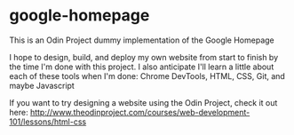 # google-homepage

This is an Odin Project dummy implementation of the Google Homepage

I hope to design, build, and deploy my own website from start to finish by the time I'm done with this project. I also anticipate I'll learn a little about each of these tools when I'm done: Chrome DevTools, HTML, CSS, Git, and maybe Javascript

If you want to try designing a website using the Odin Project, check it out here: http://www.theodinproject.com/courses/web-development-101/lessons/html-css


